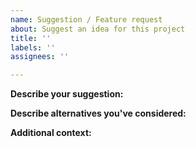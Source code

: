 ```yaml
---
name: Suggestion / Feature request
about: Suggest an idea for this project
title: ''
labels: ''
assignees: ''

---
```


**Describe your suggestion:**
<!-- A clear and concise description of what you want to happen. -->

**Describe alternatives you've considered:**
<!-- A clear and concise description of any alternative solutions or features you've considered. -->

**Additional context:**
<!-- Add any other context or screenshots about the feature request here. -->
